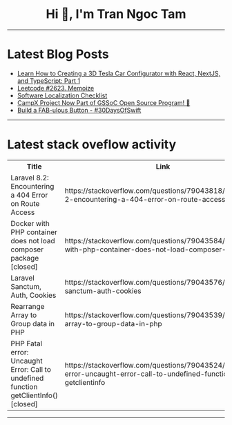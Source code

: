 <h1 align="center">Hi 👋, I'm Tran Ngoc Tam</h1>

---

# Latest Blog Posts 
<!-- BLOG-POST-LIST:START -->
- [Learn How to Creating a 3D Tesla Car Configurator with React, NextJS, and TypeScript: Part 1](https://dev.to/rajesh_edayangatt_a3d8f94/learn-how-to-creating-a-3d-tesla-car-configurator-with-react-nextjs-and-typescript-part-1-4c52)
- [Leetcode #2623. Memoize](https://dev.to/susangithaigan/leetcode-2623-memoize-532g)
- [Software Localization Checklist](https://dev.to/annakarlsson/software-localization-checklist-27kb)
- [CampX Project Now Part of GSSoC Open Source Program! 🚀](https://dev.to/vignesh_j/campx-project-now-part-of-gssoc-open-source-program-4kif)
- [Build a FAB-ulous Button - #30DaysOfSwift](https://dev.to/thevediwho/build-a-fab-ulous-button-30daysofswift-3c1b)
<!-- BLOG-POST-LIST:END -->

---

# Latest stack oveflow activity
<table>
  <tr><th>Title</th><th>Link</th></tr>
  <!-- STACKOVERFLOW:START --><tr><td>Laravel 8.2: Encountering a 404 Error on Route Access</td><td>https://stackoverflow.com/questions/79043818/laravel-8-2-encountering-a-404-error-on-route-access</td></tr><tr><td>Docker with PHP container does not load composer package [closed]</td><td>https://stackoverflow.com/questions/79043584/docker-with-php-container-does-not-load-composer-package</td></tr><tr><td>Laravel Sanctum, Auth, Cookies</td><td>https://stackoverflow.com/questions/79043576/laravel-sanctum-auth-cookies</td></tr><tr><td>Rearrange Array to Group data in PHP</td><td>https://stackoverflow.com/questions/79043539/rearrange-array-to-group-data-in-php</td></tr><tr><td>PHP Fatal error: Uncaught Error: Call to undefined function getClientInfo&lpar;&rpar; [closed]</td><td>https://stackoverflow.com/questions/79043524/php-fatal-error-uncaught-error-call-to-undefined-function-getclientinfo</td></tr><!-- STACKOVERFLOW:END -->
</table>

---


